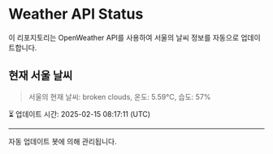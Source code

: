 
# Weather API Status

이 리포지토리는 OpenWeather API를 사용하여 서울의 날씨 정보를 자동으로 업데이트합니다.

## 현재 서울 날씨
> 서울의 현재 날씨: broken clouds, 온도: 5.59°C, 습도: 57%

⏳ 업데이트 시간: 2025-02-15 08:17:11 (UTC)

---
자동 업데이트 봇에 의해 관리됩니다.
